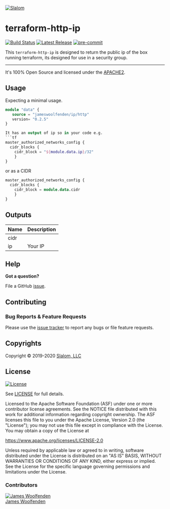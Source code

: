 [![Slalom][logo]](https://slalom.com)

# terraform-http-ip

[![Build Status](https://github.com/JamesWoolfenden/terraform-http-ip.svg?branch=master)](https://github.com/JamesWoolfenden/terraform-http-ip) 
[![Latest Release](https://img.shields.io/github/release/JamesWoolfenden/terraform-http-ip.svg)](https://github.com/JamesWoolfenden/terraform-http-ip/releases/latest)
[![pre-commit](https://img.shields.io/badge/pre--commit-enabled-brightgreen?logo=pre-commit&logoColor=white)](https://github.com/pre-commit/pre-commit)

This `terraform-http-ip` is designed to return the public ip of the box running terraform, its designed for use in a security group.

---
It's 100% Open Source and licensed under the [APACHE2](LICENSE).

## Usage

Expecting a minimal usage.

```terraform
module "data" {
   source = "jameswoolfenden/ip/http"
   version= "0.2.5"
}

It has an output of ip so in your code e.g.
```tf
master_authorized_networks_config {
  cidr_blocks {
    cidr_block = "${module.data.ip}/32"
    }
}
```

or as a CIDR

```tf
master_authorized_networks_config {
  cidr_blocks {
    cidr_block = module.data.cidr
    }
}
```

<!-- BEGINNING OF PRE-COMMIT-TERRAFORM DOCS HOOK -->
## Outputs

| Name | Description |
|------|-------------|
| cidr |  |
| ip | Your IP |

<!-- END OF PRE-COMMIT-TERRAFORM DOCS HOOK -->

## Help

**Got a question?**

File a GitHub [issue](https://github.com/JamesWoolfenden/terraform-http-ip/issues).

## Contributing

### Bug Reports & Feature Requests

Please use the [issue tracker](https://github.com/JamesWoolfenden/terraform-http-ip/issues) to report any bugs or file feature requests.

## Copyrights

Copyright © 2019-2020 [Slalom, LLC](https://slalom.com)

## License

[![License](https://img.shields.io/badge/License-Apache%202.0-blue.svg)](https://opensource.org/licenses/Apache-2.0)

See [LICENSE](LICENSE) for full details.

Licensed to the Apache Software Foundation (ASF) under one
or more contributor license agreements.  See the NOTICE file
distributed with this work for additional information
regarding copyright ownership.  The ASF licenses this file
to you under the Apache License, Version 2.0 (the
"License"); you may not use this file except in compliance
with the License.  You may obtain a copy of the License at

<https://www.apache.org/licenses/LICENSE-2.0>

Unless required by applicable law or agreed to in writing,
software distributed under the License is distributed on an
"AS IS" BASIS, WITHOUT WARRANTIES OR CONDITIONS OF ANY
KIND, either express or implied.  See the License for the
specific language governing permissions and limitations
under the License.

### Contributors

  [![James Woolfenden][jameswoolfenden_avatar]][jameswoolfenden_homepage]<br/>[James Woolfenden][jameswoolfenden_homepage]

  [jameswoolfenden_homepage]: https://github.com/jameswoolfenden
  [jameswoolfenden_avatar]: https://github.com/jameswoolfenden.png?size=150

[logo]: https://gist.githubusercontent.com/JamesWoolfenden/5c457434351e9fe732ca22b78fdd7d5e/raw/15933294ae2b00f5dba6557d2be88f4b4da21201/slalom-logo.png
[website]: https://slalom.com
[github]: https://github.com/jameswoolfenden
[linkedin]: https://www.linkedin.com/in/jameswoolfenden/
[twitter]: https://twitter.com/JimWoolfenden

[share_twitter]: https://twitter.com/intent/tweet/?text=terraform-http-ip&url=https://github.com/JamesWoolfenden/terraform-http-ip
[share_linkedin]: https://www.linkedin.com/shareArticle?mini=true&title=terraform-http-ip&url=https://github.com/JamesWoolfenden/terraform-http-ip
[share_reddit]: https://reddit.com/submit/?url=https://github.com/JamesWoolfenden/terraform-http-ip
[share_facebook]: https://facebook.com/sharer/sharer.php?u=https://github.com/JamesWoolfenden/terraform-http-ip
[share_email]: mailto:?subject=terraform-http-ip&body=https://github.com/JamesWoolfenden/terraform-http-ip
